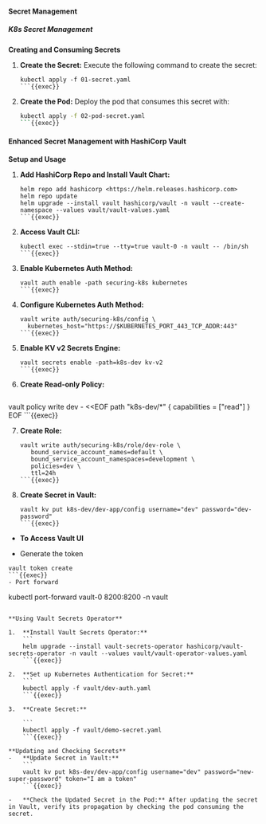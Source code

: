 #### Secret Management

##### K8s Secret Management

**Creating and Consuming Secrets**

1.  **Create the Secret:** Execute the following command to create the secret:
    ```
    kubectl apply -f 01-secret.yaml
    ```{{exec}}
    
2.  **Create the Pod:** Deploy the pod that consumes this secret with:
    
    ```bash
    kubectl apply -f 02-pod-secret.yaml
    ```{{exec}}

#### Enhanced Secret Management with HashiCorp Vault

**Setup and Usage**

1.  **Add HashiCorp Repo and Install Vault Chart:**
    ```
    helm repo add hashicorp <https://helm.releases.hashicorp.com>
    helm repo update
    helm upgrade --install vault hashicorp/vault -n vault --create-namespace --values vault/vault-values.yaml
    ```{{exec}}
    
2.  **Access Vault CLI:**
    ```
    kubectl exec --stdin=true --tty=true vault-0 -n vault -- /bin/sh
    ```{{exec}}

3.  **Enable Kubernetes Auth Method:**
    ```
    vault auth enable -path securing-k8s kubernetes
    ```{{exec}}
    
4.  **Configure Kubernetes Auth Method:**
    ```
    vault write auth/securing-k8s/config \
      kubernetes_host="https://$KUBERNETES_PORT_443_TCP_ADDR:443"
    ```{{exec}}
    
5.  **Enable KV v2 Secrets Engine:**
    ```
    vault secrets enable -path=k8s-dev kv-v2
    ```{{exec}}
    
6.  **Create Read-only Policy:**
    ```
vault policy write dev - <<EOF
path "k8s-dev/*" {
capabilities = ["read"]
}
EOF
    ```{{exec}}
    
7.  **Create Role:**
    ```
    vault write auth/securing-k8s/role/dev-role \
       bound_service_account_names=default \
       bound_service_account_namespaces=development \
       policies=dev \
       ttl=24h
    ```{{exec}}
    
8.  **Create Secret in Vault:**
    ```
    vault kv put k8s-dev/dev-app/config username="dev" password="dev-password"
    ```{{exec}}

* **To Access Vault UI**

- Generate the token
```
vault token create
```{{exec}}
- Port forward
```
kubectl port-forward vault-0 8200:8200 -n vault
``` {{exec}}

**Using Vault Secrets Operator**

1.  **Install Vault Secrets Operator:**
    ```
    helm upgrade --install vault-secrets-operator hashicorp/vault-secrets-operator -n vault --values vault/vault-operator-values.yaml
    ```{{exec}}
    
2.  **Set up Kubernetes Authentication for Secret:**
    ```
    kubectl apply -f vault/dev-auth.yaml
    ```{{exec}}

3.  **Create Secret:**
    
    ```
    kubectl apply -f vault/demo-secret.yaml    
    ```{{exec}}

**Updating and Checking Secrets**
-   **Update Secret in Vault:** 
    ```
    vault kv put k8s-dev/dev-app/config username="dev" password="new-super-password" token="I am a token"
    ```{{exec}}

-   **Check the Updated Secret in the Pod:** After updating the secret in Vault, verify its propagation by checking the pod consuming the secret.